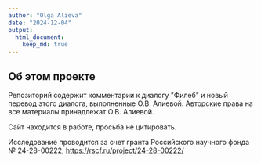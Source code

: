 ```yaml
---
author: "Olga Alieva"
date: "2024-12-04"
output: 
  html_document: 
    keep_md: true
---
```




## Об этом проекте

Репозиторий содержит комментарии к диалогу "Филеб" и новый перевод этого диалога, выполненные О.В. Алиевой. Авторские права на все материалы принадлежат О.В. Алиевой. 

Сайт находится в работе, просьба не цитировать.

Исследование проводится за счет гранта Российского научного фонда № 24-28-00222, https://rscf.ru/project/24-28-00222/
